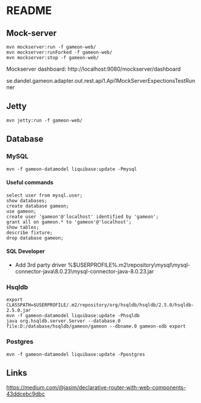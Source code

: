 # README

## Mock-server

```
mvn mockserver:run -f gameon-web/
mvn mockserver:runForked -f gameon-web/
mvn mockserver:stop -f gameon-web/
```

Mockserver dashboard: http://localhost:9080/mockserver/dashboard

se.dandel.gameon.adapter.out.rest.api1.Api1MockServerExpectionsTestRunner

## Jetty

```
mvn jetty:run -f gameon-web/
```

## Database

### MySQL

```
mvn -f gameon-datamodel liquibase:update -Pmysql
```

#### Useful commands

```
select user from mysql.user;
show databases;
create database gameon;
use gameon;
create user 'gameon'@'localhost' identified by 'gameon';
grant all on gameon.* to 'gameon'@'localhost';
show tables;
describe fixture;
drop database gameon;
```

#### SQL Developer

- Add 3rd party driver %$USERPROFILE%\.m2\repository\mysql\mysql-connector-java\8.0.23\mysql-connector-java-8.0.23.jar

### Hsqldb

```
export CLASSPATH=$USERPROFILE/.m2/repository/org/hsqldb/hsqldb/2.5.0/hsqldb-2.5.0.jar
mvn -f gameon-datamodel liquibase:update -Phsqldb
java org.hsqldb.server.Server --database.0 file:D:/database/hsqldb/gameon/gameon --dbname.0 gameon-xdb export
```

### Postgres

```
mvn -f gameon-datamodel liquibase:update -Ppostgres
```

## Links

https://medium.com/@jasim/declarative-router-with-web-components-43ddcebc9dbc

[Mock-server dashboard]: http://localhost:9080/mockserver/dashboard